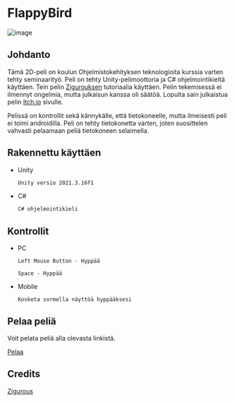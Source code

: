 # FlappyBird

![image](https://user-images.githubusercontent.com/112946898/235643900-0faefc3c-beb6-471c-a34d-77222938632f.png)


## Johdanto

Tämä 2D-peli on koulun Ohjelmistokehityksen teknologioita kurssia varten tehty seminaarityö. Peli on tehty Unity-pelimoottoria ja C# ohjelmointikieltä käyttäen. Tein pelin [Zigurouksen](https://youtu.be/ihvBiJ1oC9U) tutoriaalia käyttäen. Pelin tekemisessä ei ilmennyt ongelmia, mutta julkaisun kanssa oli säätöä. Lopulta sain julkaistua pelin [Itch.io](https://tepaqt.itch.io/flappy-bird) sivulle.

Pelissä on kontrollit sekä kännykälle, että tietokoneelle, mutta ilmeisesti peli ei toimi androidilla. Peli on tehty tietokonetta varten, joten suosittelen vahvasti pelaamaan peliä tietokoneen selaimella.

## Rakennettu käyttäen

* Unity
  ```sh
  Unity versio 2021.3.16f1
  ```
* C#
  ```sh
  C# ohjelmointikieli
  ```
## Kontrollit

* PC

  ```
  Left Mouse Button - Hyppää
  
  Space - Hyppää
  
  ```
* Mobile
  ```
  Kosketa sormella näyttöä hyppääksesi
  ```
## Pelaa peliä

Voit pelata peliä alla olevasta linkistä.

[Pelaa](https://tepaqt.itch.io/flappy-bird)

## Credits

[Zigurous](https://youtu.be/ihvBiJ1oC9U)
